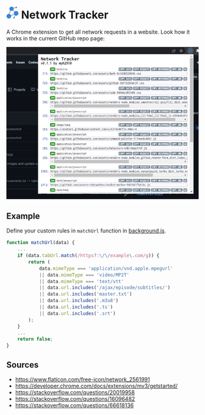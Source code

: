 # ![Icon](assets/icon_32.png) Network Tracker

A Chrome extension to get all network requests in a website. Look how it works in the current GitHub repo page:

![Screenshot](assets/screenshot.png)

## Example

Define your custom rules in `matchUrl` function in [background.js](js/background.js).

```js
function matchUrl(data) {
	...
	if (data.tabUrl.match(/https?:\/\/example\.com/g)) {
		return (
			data.mimeType === 'application/vnd.apple.mpegurl'
			|| data.mimeType === 'video/MP2T'
			|| data.mimeType === 'text/vtt'
			|| data.url.includes('/ajax/episode/subtitles/')
			|| data.url.includes('master.txt')
			|| data.url.includes('.m3u8')
			|| data.url.includes('.ts')
			|| data.url.includes('.srt')
		);
	}
	...
	return false;
}
```

## Sources

- <https://www.flaticon.com/free-icon/network_2561991>
- <https://developer.chrome.com/docs/extensions/mv3/getstarted/>
- <https://stackoverflow.com/questions/20019958>
- <https://stackoverflow.com/questions/16096482>
- <https://stackoverflow.com/questions/66618136>
